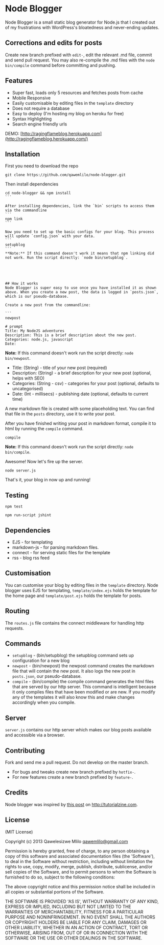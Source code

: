 # Node Blogger

Node Blogger is a small static blog generator for Node.js that I created out of my frustrations with WordPress's bloatedness and never-ending updates. 

## Corrections and edits for posts

Create new branch prefixed with `edit-`, edit the relevant .md file, commit and send pull request. You may also re-compile the .md files with the `node bin/compile` command before committing and pushing.  

## Features
 - Super fast, loads only 5 resources and fetches posts from cache
 - Mobile Responsive
 - Easily customisable by editing files in the `template` directory
 - Does not require a database
 - Easy to deploy (I'm hosting my blog on heroku for free)
 - Syntax Highlighting
 - Search engine friendly urls

DEMO: [http://ragingflameblog.herokuapp.com](http://ragingflameblog.herokuapp.com/)

## Installation

First you need to download the repo
```
git clone https://github.com/qawemlilo/node-blogger.git
```

Then install dependencies
````
cd node-blogger && npm install
```

After installing dependencies, link the `bin` scripts to access them via the commandline
```
npm link
```

Now you need to set up the basic configs for your blog. This process will update `config.json` with your data.
```
setupblog 
```
**Note:** If this command doesn't work it means that npm linking did not work. Run the script directly: `node bin/setupblog`.





## How it works
Node Blogger is super easy to use once you have installed it as shown above. When you create a new post, the data is logged in `posts.json`, which is our pseudo-database.

Create a new post from the commandline:

```
newpost

# prompt
Title: My NodeJS adventures
Description: This is a brief description about the new post.
Categories: node.js, javascript
Date: 
````
**Note:** If this command doesn't work run the script directly: `node bin/newpost`.

 - Title: (String) - title of your new post (required)
 - Description: (String) - a brief description for your new post (optional, helps with SEO)
 - Categories: (String - csv) - categories for your post (optional, defaults to uncategorised)
 - Date: (Int - millisecs) - publishing date (optional, defaults to current time)
 
A new markdown file is created with some placeholding text. You can find that file in the `posts` directory, use it to write your post.

After you have finished writing your post in markdown format, compile it to html by running the `compile` command.

```
compile
```
**Note:** If this command doesn't work run the script directly: `node bin/compile`.

Awesome! Now let's fire up the server.

```
node server.js
```

That's it, your blog in now up and running!


## Testing
 ```
 npm test
 
 npm run-script jshint
 ```


## Dependencies
 - EJS -  for templating
 - markdown-js - for parsing markdown files.
 - connect - for serving static files for the template
 - rss - blog rss feed
 
## Customisation
You can customise your blog by editing files in the `template` directory. Node blogger uses EJS for templating, `template/index.ejs` holds the template for the home page and `template/post.ejs` holds the template for posts. 


## Routing
The `routes.js` file contains the connect middleware for handling http requests.

## Commands
 - `setupblog` - (bin/setupblog) the setupblog command sets up configuration for a new blog 
 - `newpost` - (bin/newpost) the newpost command creates the markdown file that will contain the new post. It also logs the new post in `posts.json`, our pseudo-database.
 - `compile` - (bin/compile) the compile command generates the html files that are served by our http server. This command is intelligent because it only compiles files that have been modified or are new. If you modify any of the templates it will also know this and make changes accordingly when you compile.

## Server
`server.js` contains our http server which makes our blog posts available and accessible via a browser.


## Contributing
Fork and send me a pull request. Do not develop on the master branch.

 - For bugs and tweaks create new branch prefixed by `hotfix-`.
 - For new features create a new branch prefixed by `feature-`.
 

        
  
## Credits
Node blogger was inspired by [this post](http://tutorialzine.com/2013/03/simple-php-blogging-system) on http://tutorialzine.com.







## License

(MIT License)

Copyright (c) 2013 Qawelesizwe Mlilo <qawemlilo@gmail.com>

Permission is hereby granted, free of charge, to any person obtaining a copy of this software and associated documentation files (the 'Software'), to deal in the Software without restriction, including without limitation the rights to use, copy, modify, merge, publish, distribute, sublicense, and/or sell copies of the Software, and to permit persons to whom the Software is furnished to do so, subject to the following conditions:

The above copyright notice and this permission notice shall be included in all copies or substantial portions of the Software.

THE SOFTWARE IS PROVIDED 'AS IS', WITHOUT WARRANTY OF ANY KIND, EXPRESS OR IMPLIED, INCLUDING BUT NOT LIMITED TO THE WARRANTIES OF MERCHANTABILITY, FITNESS FOR A PARTICULAR PURPOSE AND NONINFRINGEMENT. IN NO EVENT SHALL THE AUTHORS OR COPYRIGHT HOLDERS BE LIABLE FOR ANY CLAIM, DAMAGES OR OTHER LIABILITY, WHETHER IN AN ACTION OF CONTRACT, TORT OR OTHERWISE, ARISING FROM, OUT OF OR IN CONNECTION WITH THE SOFTWARE OR THE USE OR OTHER DEALINGS IN THE SOFTWARE.
